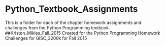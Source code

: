 # Python_Textbook_Assignments
This is a folder for each of the chapter homework assignments and challenges from the Python Programming textbook.
##Kristen_Miklas_Fall_2015
Created for the Python Programming Homework Challenges for GISC_3200k for Fall 2015
